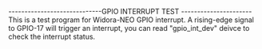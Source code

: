 -----------------------------GPIO INTERRUPT TEST ----------------------
This is a test program for Widora-NEO GPIO interrupt. 
A rising-edge signal to GPIO-17 will trigger an interrupt, you can read "gpio_int_dev" deivce to check the interrupt status.
